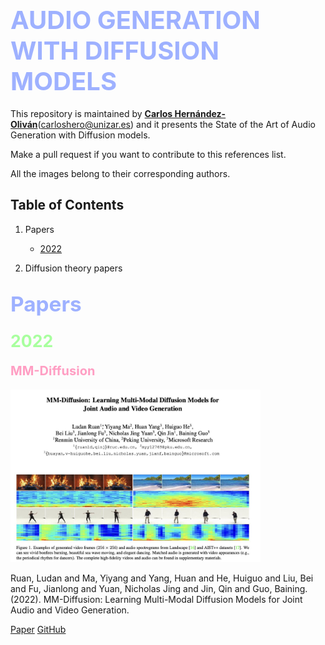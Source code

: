 # <span style="color:#9EB1FF; font-size:30.0pt">AUDIO GENERATION WITH DIFFUSION MODELS</span>


This repository is maintained by [**Carlos Hernández-Oliván**](https://carlosholivan.github.io/index.html)(carloshero@unizar.es) and it presents the State of the Art of Audio Generation with Diffusion models.

Make a pull request if you want to contribute to this references list.

All the images belong to their corresponding authors.

## Table of Contents

1. Papers
    - [2022](#2022)

2. Diffusion theory papers



## <span id="Papers" style="color:#9EB1FF; font-size:25.0pt">Papers</span>

### <span id="2022" style="color:#A8FF9E; font-size:20.0pt">2022</span>

#### <span id="bar-transformer" style="color:#FF9EC3; font-size:15.0pt">MM-Diffusion</span>

<img src="images/mm-diffusion.jpg" alt="isolated" width="400"/>

Ruan, Ludan and Ma, Yiyang and Yang, Huan and He, Huiguo and Liu, Bei and Fu, Jianlong and Yuan, Nicholas Jing and Jin, Qin and Guo, Baining. (2022). MM-Diffusion: Learning Multi-Modal Diffusion Models for Joint Audio and Video Generation.

[Paper](https://arxiv.org/pdf/2212.09478v1.pdf) [GitHub](https://github.com/researchmm/MM-Diffusion)

